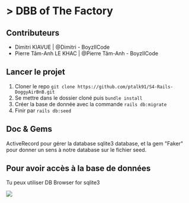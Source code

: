 # > DBB of The Factory

## Contributeurs

- Dimitri KIAVUE | @Dimitri - BoyzIICode
- Pierre Tâm-Anh LE KHAC | @Pierre Tâm-Anh - BoyzIICode

## Lancer le projet 

1) Cloner le repo ```git clone https://github.com/ptalk91/S4-Rails-DoggyAirBnB.git```
2) Se mettre dans le dossier cloné puis ```bundle install``` 
3) Créer la base de donnée avec la commande ```rails db:migrate```
4) Finir par ```rails db:seed```

## Doc & Gems

ActiveRecord pour gérer la database sqlite3 database, et la gem "Faker" pour donner un sens à notre database sur le fichier seed.

## Pour avoir accès à la base de données 

Tu peux utiliser DB Browser for sqlite3


![](https://github.com/wilrib/The-Hacking-News/blob/master/img/25484553.png)
